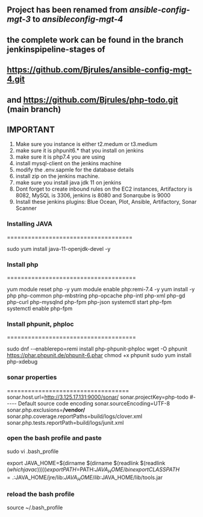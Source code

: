 
## Project has been renamed from *ansible-config-mgt-3* to *ansibleconfig-mgt-4*
## the complete work can be found in the branch jenkinspipeline-stages of 
## https://github.com/Bjrules/ansible-config-mgt-4.git
## and https://github.com/Bjrules/php-todo.git (main branch)


## IMPORTANT

1. Make sure you instance is either t2.medum or t3.medium
2. make sure it is phpunit6.* that you install on jenkins
3. make sure it is php7.4 you are using
4. install mysql-client on the jenkins machine
5. modify the .env.sapmle for the database details
6. install zip on the jenkins machine.
7. make sure you install java jdk 11 on jenkins
8. Dont forget to create inbound rules on the EC2 instances, Artifactory is 8082, MySQL is 3306, jenkins is 8080 and Sonarqube is 9000
9.  Install these jenkins plugins: Blue Ocean, Plot, Ansible, Artifactory, Sonar Scanner 






### Installing JAVA
====================================

sudo yum install java-11-openjdk-devel -y




### Install php
=====================================

yum module reset php -y
yum module enable php:remi-7.4 -y
yum install -y php php-common php-mbstring php-opcache php-intl php-xml php-gd php-curl php-mysqlnd php-fpm php-json
systemctl start php-fpm
systemctl enable php-fpm



### Install phpunit, phploc
=====================================

sudo dnf --enablerepo=remi install php-phpunit-phploc
wget -O phpunit https://phar.phpunit.de/phpunit-6.phar
chmod +x phpunit
sudo yum install php-xdebug



### sonar properties
=================================== 
sonar.host.url=http://3.125.17.131:9000/sonar/ 
sonar.projectKey=php-todo 
#----- Default source code encoding sonar.sourceEncoding=UTF-8 
sonar.php.exclusions=**/vendor/** 
sonar.php.coverage.reportPaths=build/logs/clover.xml 
sonar.php.tests.reportPath=build/logs/junit.xml



### open the bash profile and paste
sudo vi .bash_profile

export JAVA_HOME=$(dirname $(dirname $(readlink $(readlink $(which javac))))) 
export PATH=$PATH:$JAVA_HOME/bin 
export CLASSPATH=.:$JAVA_HOME/jre/lib:$JAVA_HOME/lib:$JAVA_HOME/lib/tools.jar

### reload the bash profile
source ~/.bash_profile